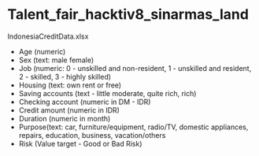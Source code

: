 # Talent_fair_hacktiv8_sinarmas_land

IndonesiaCreditData.xlsx

- Age (numeric)
- Sex (text: male female)
- Job (numeric: 0 - unskilled and non-resident, 1 - unskilled and resident, 2 - skilled, 3 - highly skilled)
- Housing (text: own rent or free)
- Saving accounts (text - little moderate, quite rich, rich)
- Checking account (numeric in DM - IDR)
- Credit amount (numeric in IDR)
- Duration (numeric in month)
- Purpose(text: car, furniture/equipment, radio/TV, domestic appliances, repairs, education, business, vacation/others
- Risk (Value target - Good or Bad Risk)

